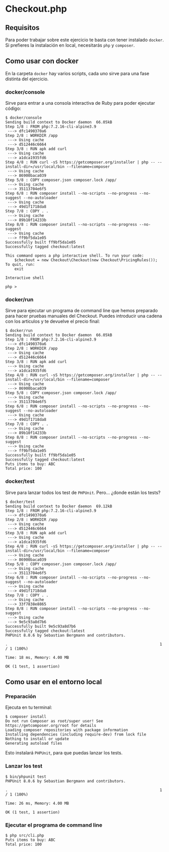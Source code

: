 # Checkout.php

## Requisitos

Para poder trabajar sobre este ejercicio te basta con tener instalado `docker`. Si prefieres la instalación en local, necesitarás `php` y `composer`.

## Como usar con docker

En la carpeta `docker` hay varios scripts, cada uno sirve para una fase distinta del ejercicio.

### docker/console

Sirve para entrar a una consola interactiva de Ruby para poder ejecutar código:

```terminal
$ docker/console
Sending build context to Docker daemon  66.05kB
Step 1/8 : FROM php:7.2.16-cli-alpine3.9
 ---> dfc1490370a6
Step 2/8 : WORKDIR /app
 ---> Using cache
 ---> d512446c6664
Step 3/8 : RUN apk add curl
 ---> Using cache
 ---> a1dca1935fd6
Step 4/8 : RUN curl -sS https://getcomposer.org/installer | php -- --install-dir=/usr/local/bin --filename=composer
 ---> Using cache
 ---> 86900baca039
Step 5/8 : COPY composer.json composer.lock /app/
 ---> Using cache
 ---> 35113704e6f5
Step 6/8 : RUN composer install --no-scripts --no-progress --no-suggest --no-autoloader
 ---> Using cache
 ---> 49d1f1718da8
Step 7/8 : COPY . .
 ---> Using cache
 ---> 89b10f14233b
Step 8/8 : RUN composer install --no-scripts --no-progress --no-suggest
 ---> Using cache
 ---> ff9bf5da1e05
Successfully built ff9bf5da1e05
Successfully tagged checkout:latest

This command opens a php interactive shell. To run your code:
    $checkout = new Checkout\Checkout(new Checkout\PricingRules());
To quit, run:
    exit

Interactive shell

php >
```

### docker/run

Sirve para ejecutar un programa de command line que hemos preparado para hacer pruebas manuales del Checkout. Puedes introducir una cadena con los articulos y te devuelve el precio final:

```terminal
$ docker/run
Sending build context to Docker daemon  66.05kB
Step 1/8 : FROM php:7.2.16-cli-alpine3.9
 ---> dfc1490370a6
Step 2/8 : WORKDIR /app
 ---> Using cache
 ---> d512446c6664
Step 3/8 : RUN apk add curl
 ---> Using cache
 ---> a1dca1935fd6
Step 4/8 : RUN curl -sS https://getcomposer.org/installer | php -- --install-dir=/usr/local/bin --filename=composer
 ---> Using cache
 ---> 86900baca039
Step 5/8 : COPY composer.json composer.lock /app/
 ---> Using cache
 ---> 35113704e6f5
Step 6/8 : RUN composer install --no-scripts --no-progress --no-suggest --no-autoloader
 ---> Using cache
 ---> 49d1f1718da8
Step 7/8 : COPY . .
 ---> Using cache
 ---> 89b10f14233b
Step 8/8 : RUN composer install --no-scripts --no-progress --no-suggest
 ---> Using cache
 ---> ff9bf5da1e05
Successfully built ff9bf5da1e05
Successfully tagged checkout:latest
Puts items to buy: ABC
Total price: 100
```

### docker/test

Sirve para lanzar todos los test de `PHPUnit`. Pero... ¿donde están los tests?

```terminal
$ docker/test
Sending build context to Docker daemon  69.12kB
Step 1/8 : FROM php:7.2.16-cli-alpine3.9
 ---> dfc1490370a6
Step 2/8 : WORKDIR /app
 ---> Using cache
 ---> d512446c6664
Step 3/8 : RUN apk add curl
 ---> Using cache
 ---> a1dca1935fd6
Step 4/8 : RUN curl -sS https://getcomposer.org/installer | php -- --install-dir=/usr/local/bin --filename=composer
 ---> Using cache
 ---> 86900baca039
Step 5/8 : COPY composer.json composer.lock /app/
 ---> Using cache
 ---> 35113704e6f5
Step 6/8 : RUN composer install --no-scripts --no-progress --no-suggest --no-autoloader
 ---> Using cache
 ---> 49d1f1718da8
Step 7/8 : COPY . .
 ---> Using cache
 ---> 33f7838e8865
Step 8/8 : RUN composer install --no-scripts --no-progress --no-suggest
 ---> Using cache
 ---> 9e5c93a8d7b6
Successfully built 9e5c93a8d7b6
Successfully tagged checkout:latest
PHPUnit 8.0.6 by Sebastian Bergmann and contributors.

.                                                                   1 / 1 (100%)

Time: 18 ms, Memory: 4.00 MB

OK (1 test, 1 assertion)
```

## Como usar en el entorno local

### Preparación

Ejecuta en tu terminal:

```terminal
$ composer install
Do not run Composer as root/super user! See https://getcomposer.org/root for details
Loading composer repositories with package information
Installing dependencies (including require-dev) from lock file
Nothing to install or update
Generating autoload files
```

Esto instalará `PHPUnit`, para que puedas lanzar los tests.

### Lanzar los test

```terminal
$ bin/phpunit test
PHPUnit 8.0.6 by Sebastian Bergmann and contributors.

.                                                                   1 / 1 (100%)

Time: 26 ms, Memory: 4.00 MB

OK (1 test, 1 assertion)
```

### Ejecutar el programa de command line

```terminal
$ php src/cli.php
Puts items to buy: ABC
Total price: 100
```
